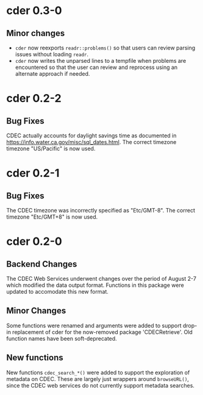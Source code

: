 # cder 0.3-0

## Minor changes

- `cder` now reexports `readr::problems()` so that users can review
  parsing issues without loading `readr`.
- `cder` now writes the unparsed lines to a tempfile when problems are
  encountered so that the user can review and reprocess using an
  alternate approach if needed. 


# cder 0.2-2

## Bug Fixes

CDEC actually accounts for daylight savings time as documented in 
https://info.water.ca.gov/misc/sql_dates.html. The correct timezone 
timezone "US/Pacific" is now used.


# cder 0.2-1

## Bug Fixes

The CDEC timezone was incorrectly specified as "Etc/GMT-8". The correct 
timezone "Etc/GMT+8" is now used.


# cder 0.2-0

## Backend Changes

The CDEC Web Services underwent changes over the period of 
August 2-7 which modified the data output format. Functions in 
this package were updated to accomodate this new format.

## Minor Changes

Some functions were renamed and arguments were added to support
drop-in replacement of cder for the now-removed package 
'CDECRetrieve'. Old function names have been soft-deprecated.

## New functions

New functions `cdec_search_*()` were added to support the exploration of metadata
on CDEC. These are largely just wrappers around `browseURL()`, 
since the CDEC web services do not currently support metadata searches.
